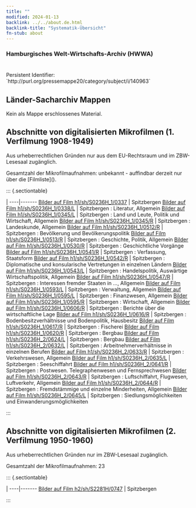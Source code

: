 ```yaml
---
title: ""
modified: 2024-01-13
backlink: ../../about.de.html
backlink-title: "Systematik-Übersicht"
fn-stub: about
---
```


### Hamburgisches Welt-Wirtschafts-Archiv (HWWA)

# 

<div class="hint">Persistent Identifier: `http://purl.org/pressemappe20/category/subject/i/140963`</div>







## Länder-Sacharchiv Mappen





Kein als Mappe erschlossenes Material.



<a id="filmsections" />

## Abschnitte von digitalisierten Mikrofilmen (1. Verfilmung 1908-1949)

<p>Aus urheberrechtlichen Gründen nur aus dem EU-Rechtsraum und im ZBW-Lesesaal zugänglich.</p>


<p>Gesamtzahl der Mikrofilmaufnahmen: unbekannt - auffindbar derzeit nur über die [Filmliste]().</p>





::: {.sectiontable}

 | 
----|-------
<a class="btn" href="https://pm20.zbw.eu/film/h1/sh/S0236H_1/0337" rel="nofollow">Bilder auf Film h1/sh/S0236H_1/0337</a> | Spitzbergen
<a class="btn" href="https://pm20.zbw.eu/film/h1/sh/S0236H_1/0338/L" rel="nofollow">Bilder auf Film h1/sh/S0236H_1/0338/L</a> | Spitzbergen : Literatur, Allgemein
<a class="btn" href="https://pm20.zbw.eu/film/h1/sh/S0236H_1/0345/L" rel="nofollow">Bilder auf Film h1/sh/S0236H_1/0345/L</a> | Spitzbergen : Land und Leute, Politik und Wirtschaft, Allgemein
<a class="btn" href="https://pm20.zbw.eu/film/h1/sh/S0236H_1/0345/R" rel="nofollow">Bilder auf Film h1/sh/S0236H_1/0345/R</a> | Spitzbergen : Landeskunde, Allgemein
<a class="btn" href="https://pm20.zbw.eu/film/h1/sh/S0236H_1/0512/R" rel="nofollow">Bilder auf Film h1/sh/S0236H_1/0512/R</a> | Spitzbergen : Bevölkerung und Bevölkerungspolitik
<a class="btn" href="https://pm20.zbw.eu/film/h1/sh/S0236H_1/0513/R" rel="nofollow">Bilder auf Film h1/sh/S0236H_1/0513/R</a> | Spitzbergen : Geschichte, Politik, Allgemein
<a class="btn" href="https://pm20.zbw.eu/film/h1/sh/S0236H_1/0530/R" rel="nofollow">Bilder auf Film h1/sh/S0236H_1/0530/R</a> | Spitzbergen : Geschichtliche Vorgänge
<a class="btn" href="https://pm20.zbw.eu/film/h1/sh/S0236H_1/0541/R" rel="nofollow">Bilder auf Film h1/sh/S0236H_1/0541/R</a> | Spitzbergen : Verfassung, Staatsform
<a class="btn" href="https://pm20.zbw.eu/film/h1/sh/S0236H_1/0542/R" rel="nofollow">Bilder auf Film h1/sh/S0236H_1/0542/R</a> | Spitzbergen : Diplomatische und konsularische Vertretungen in einzelnen Ländern
<a class="btn" href="https://pm20.zbw.eu/film/h1/sh/S0236H_1/0543/L" rel="nofollow">Bilder auf Film h1/sh/S0236H_1/0543/L</a> | Spitzbergen : Handelspolitik, Auswärtige Wirtschaftspolitik, Allgemein
<a class="btn" href="https://pm20.zbw.eu/film/h1/sh/S0236H_1/0547/R" rel="nofollow">Bilder auf Film h1/sh/S0236H_1/0547/R</a> | Spitzbergen : Interessen fremder Staaten in ..., Allgemein
<a class="btn" href="https://pm20.zbw.eu/film/h1/sh/S0236H_1/0593/L" rel="nofollow">Bilder auf Film h1/sh/S0236H_1/0593/L</a> | Spitzbergen : Verwaltung, Allgemein
<a class="btn" href="https://pm20.zbw.eu/film/h1/sh/S0236H_1/0595/L" rel="nofollow">Bilder auf Film h1/sh/S0236H_1/0595/L</a> | Spitzbergen : Finanzwesen, Allgemein
<a class="btn" href="https://pm20.zbw.eu/film/h1/sh/S0236H_1/0595/R" rel="nofollow">Bilder auf Film h1/sh/S0236H_1/0595/R</a> | Spitzbergen : Wirtschaft, Allgemein
<a class="btn" href="https://pm20.zbw.eu/film/h1/sh/S0236H_1/0606/R" rel="nofollow">Bilder auf Film h1/sh/S0236H_1/0606/R</a> | Spitzbergen : Berichte über die wirtschaftliche Lage
<a class="btn" href="https://pm20.zbw.eu/film/h1/sh/S0236H_1/0616/R" rel="nofollow">Bilder auf Film h1/sh/S0236H_1/0616/R</a> | Spitzbergen : Bodenbesitzverhältnisse und Bodenpolitik, Hausbesitz
<a class="btn" href="https://pm20.zbw.eu/film/h1/sh/S0236H_1/0617/R" rel="nofollow">Bilder auf Film h1/sh/S0236H_1/0617/R</a> | Spitzbergen : Fischerei
<a class="btn" href="https://pm20.zbw.eu/film/h1/sh/S0236H_1/0620/R" rel="nofollow">Bilder auf Film h1/sh/S0236H_1/0620/R</a> | Spitzbergen : Bergbau
<a class="btn" href="https://pm20.zbw.eu/film/h1/sh/S0236H_2/0624/L" rel="nofollow">Bilder auf Film h1/sh/S0236H_2/0624/L</a> | Spitzbergen : Bergbau
<a class="btn" href="https://pm20.zbw.eu/film/h1/sh/S0236H_2/0632/L" rel="nofollow">Bilder auf Film h1/sh/S0236H_2/0632/L</a> | Spitzbergen :  	Arbeitnehmerverhältnisse in einzelnen Berufen
<a class="btn" href="https://pm20.zbw.eu/film/h1/sh/S0236H_2/0633/R" rel="nofollow">Bilder auf Film h1/sh/S0236H_2/0633/R</a> | Spitzbergen : Verkehrswesen, Allgemein
<a class="btn" href="https://pm20.zbw.eu/film/h1/sh/S0236H_2/0635/L" rel="nofollow">Bilder auf Film h1/sh/S0236H_2/0635/L</a> | Spitzbergen : Seeschiffahrt
<a class="btn" href="https://pm20.zbw.eu/film/h1/sh/S0236H_2/0641/R" rel="nofollow">Bilder auf Film h1/sh/S0236H_2/0641/R</a> | Spitzbergen : Postwesen. Telegraphenwesen und Fernsprechwesen
<a class="btn" href="https://pm20.zbw.eu/film/h1/sh/S0236H_2/0643/R" rel="nofollow">Bilder auf Film h1/sh/S0236H_2/0643/R</a> | Spitzbergen : Luftschiffahrt, Flugwesen, Luftverkehr, Allgemein
<a class="btn" href="https://pm20.zbw.eu/film/h1/sh/S0236H_2/0644/R" rel="nofollow">Bilder auf Film h1/sh/S0236H_2/0644/R</a> | Spitzbergen : Fremdstämmige und einzelne Minderheiten, Allgemein
<a class="btn" href="https://pm20.zbw.eu/film/h1/sh/S0236H_2/0645/L" rel="nofollow">Bilder auf Film h1/sh/S0236H_2/0645/L</a> | Spitzbergen : Siedlungsmöglichkeiten und Einwanderungsmöglichkeiten


:::




## Abschnitte von digitalisierten Mikrofilmen (2. Verfilmung 1950-1960)

<p>Aus urheberrechtlichen Gründen nur im ZBW-Lesesaal zugänglich.</p>


<p>Gesamtzahl der Mikrofilmaufnahmen: 23</p>





::: {.sectiontable}

 | 
----|-------
<a class="btn" href="https://pm20.zbw.eu/film/h2/sh/S2281H/0747" rel="nofollow">Bilder auf Film h2/sh/S2281H/0747</a> | Spitzbergen


:::
















